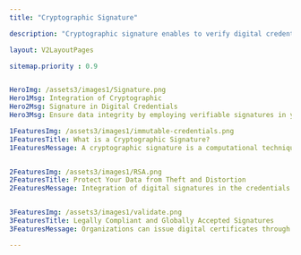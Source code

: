 ```yaml
---
title: "Cryptographic Signature"

description: "Cryptographic signature enables to verify digital credentials"

layout: V2LayoutPages

sitemap.priority : 0.9


HeroImg: /assets3/images1/Signature.png
Hero1Msg: Integration of Cryptographic 
Hero2Msg: Signature in Digital Credentials
Hero3Msg: Ensure data integrity by employing verifiable signatures in your certificates to showcase proof of authenticity.

1FeaturesImg: /assets3/images1/immutable-credentials.png
1FeaturesTitle: What is a Cryptographic Signature?
1FeaturesMessage: A cryptographic signature is a computational technique to prove the authenticity of your badge/certificate. These signatures prevent data tampering and are perfect for fraud prevention. The signatures record every minute detail of digital communications. A certificate that comes with such signatures, secures heightened security and authority. 


2FeaturesImg: /assets3/images1/RSA.png
2FeaturesTitle: Protect Your Data from Theft and Distortion
2FeaturesMessage: Integration of digital signatures in the credentials keeps you a step forward among competitors. Limit access to your certificates and badges to control credential fraud. The digital signature includes safety features such as cyclic redundancy checks, personal identification numbers (PINs), and asymmetric cryptography.<br>The signature protects user data using security schemes such as asymmetric cryptography, encryption, and decryption. The strict safety guidelines screen your awardees from fraudulent signatures.


3FeaturesImg: /assets3/images1/validate.png
3FeaturesTitle: Legally Compliant and Globally Accepted Signatures
3FeaturesMessage: Organizations can issue digital certificates through CertifyMe that have no-nonsense safety features. The verifiable signature credentials hold, block unauthorized activities. Badges or certificates that come with such signatures reflect an image of governance. 

---
```

